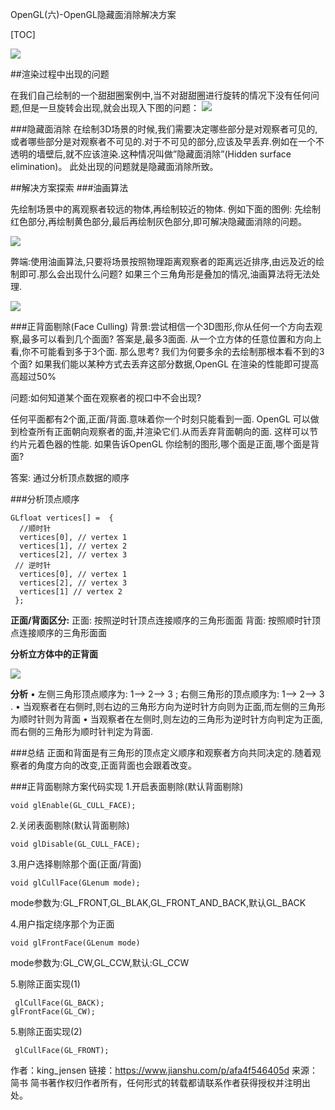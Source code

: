OpenGL(六)-OpenGL隐藏面消除解决方案

[TOC]

![](https://upload-images.jianshu.io/upload_images/2500437-0c36abf51a1037da.jpg?imageMogr2/auto-orient/strip%7CimageView2/2/w/637)

##渲染过程中出现的问题

在我们自己绘制的一个甜甜圈案例中,当不对甜甜圈进行旋转的情况下没有任何问题,但是一旦旋转会出现,就会出现入下图的问题：
![](https://upload-images.jianshu.io/upload_images/2500437-0febefdd37422954.png?imageMogr2/auto-orient/strip%7CimageView2/2/w/894)

###隐藏面消除
在绘制3D场景的时候,我们需要决定哪些部分是对观察者可见的,或者哪些部分是对观察者不可⻅的.对于不可见的部分,应该及早丢弃.例如在⼀个不透明的墙壁后,就不应该渲染.这种情况叫做”隐藏⾯消除”(Hidden surface elimination)。
此处出现的问题就是隐藏面消除所致。

##解决方案探索
###油画算法

先绘制场景中的离观察者较远的物体,再绘制较近的物体.
例如下面的图例: 先绘制红色部分,再绘制黄色部分,最后再绘制灰⾊部分,即可解决隐藏面消除的问题。

![](https://upload-images.jianshu.io/upload_images/2500437-222b05e6d05cde9e.png?imageMogr2/auto-orient/strip%7CimageView2/2/w/1000)

弊端:使⽤油画算法,只要将场景按照物理距离观察者的距离远近排序,由远及近的绘制即可.那么会出现什么问题? 如果三个三⻆角形是叠加的情况,油画算法将⽆法处理.

![](https://upload-images.jianshu.io/upload_images/2500437-aa3a3bde5adbfb84.png?imageMogr2/auto-orient/strip%7CimageView2/2/w/842)

###正背⾯剔除(Face Culling)
背景:尝试相信一个3D图形,你从任何一个方向去观察,最多可以看到几个⾯面? 答案是,最多3⾯面. 从一个立方体的任意位置和方向上看,你不可能看到多于3个面. 那么思考? 我们为何要多余的去绘制那根本看不到的3个面? 如果我们能以某种方式去丢弃这部分数据,OpenGL 在渲染的性能即可提⾼高超过50%

问题:如何知道某个面在观察者的视口中不会出现?

任何平面都有2个面,正⾯/背面.意味着你一个时刻只能看到⼀面.
OpenGL 可以做到检查所有正面朝向观察者的⾯,并渲染它们.从而丢弃背面朝向的面. 这样可以节约片元着⾊器的性能.
如果告诉OpenGL 你绘制的图形,哪个面是正面,哪个面是背面?

答案: 通过分析顶点数据的顺序

###分析顶点顺序
```
GLfloat vertices[] =  {
  //顺时针
  vertices[0], // vertex 1 
  vertices[1], // vertex 2 
  vertices[2], // vertex 3
 // 逆时针
  vertices[0], // vertex 1 
  vertices[2], // vertex 3 
  vertices[1] // vertex 2
 };
```
**正面/背面区分:**
正⾯: 按照逆时针顶点连接顺序的三角形⾯面
背⾯: 按照顺时针顶点连接顺序的三角形⾯面

**分析立⽅体中的正背面**

![](https://upload-images.jianshu.io/upload_images/2500437-10353f5bfdcd01ed.png?imageMogr2/auto-orient/strip%7CimageView2/2/w/1000)

**分析**
• 左侧三角形顶点顺序为: 1—> 2—> 3 ; 右侧三⻆形的顶点顺序为: 1—> 2—> 3 .
• 当观察者在右侧时,则右边的三⻆形⽅向为逆时针⽅向则为正面,⽽左侧的三角形为顺时针则为背面
• 当观察者在左侧时,则左边的三角形为逆时针方向判定为正面,⽽右侧的三⻆形为顺时针判定为背面.

###总结
正⾯和背面是有三角形的顶点定义顺序和观察者方向共同决定的.随着观察者的角度方向的改变,正⾯背面也会跟着改变。

###正背面剔除方案代码实现
1.开启表面剔除(默认背面剔除)
```
void glEnable(GL_CULL_FACE);
```

2.关闭表面剔除(默认背面剔除)
```
void glDisable(GL_CULL_FACE);
```

3.用户选择剔除那个面(正面/背面)
```
void glCullFace(GLenum mode);
```
mode参数为:GL_FRONT,GL_BLAK,GL_FRONT_AND_BACK,默认GL_BACK

4.用户指定绕序那个为正⾯
```
void glFrontFace(GLenum mode)
```
mode参数为:GL_CW,GL_CCW,默认:GL_CCW

5.剔除正面实现(1)
```
 glCullFace(GL_BACK);
glFrontFace(GL_CW);
```

5.剔除正面实现(2)
```
 glCullFace(GL_FRONT);
```





作者：king_jensen
链接：https://www.jianshu.com/p/afa4f546405d
来源：简书
简书著作权归作者所有，任何形式的转载都请联系作者获得授权并注明出处。